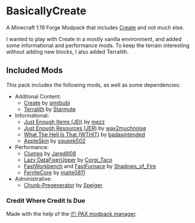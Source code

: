 # BasicallyCreate

A Minecraft 1.19 Forge Modpack that includes [Create](https://www.curseforge.com/minecraft/mc-mods/create) and not much else.

I wanted to play with Create in a mostly vanilla environment, and added some informational and performance mods. To keep the terrain interesting without adding new blocks, I also added Terralith.

## Included Mods

This pack includes the following mods, as well as some dependencies:

* Additonal Content:
  * [Create](https://www.curseforge.com/minecraft/mc-mods/create) by [simibubi](https://www.curseforge.com/members/simibubi)
  * [Terralith](https://www.curseforge.com/minecraft/mc-mods/terralith) by [Starmute](https://www.curseforge.com/members/starmute)
* Informational:
  * [Just Enough Items (JEI)](https://www.curseforge.com/minecraft/mc-mods/jei) by [mezz](https://www.curseforge.com/members/mezz)
  * [Just Enough Resources (JER)](https://www.curseforge.com/minecraft/mc-mods/just-enough-resources-jer) by [way2muchnoise](https://www.curseforge.com/members/way2muchnoise)
  * [What The Hell Is That (WTHIT)](https://www.curseforge.com/minecraft/mc-mods/wthit-forge) by [badasintended](https://www.curseforge.com/members/badasintended)
  * [AppleSkin](https://www.curseforge.com/minecraft/mc-mods/appleskin) by [squeek502](https://www.curseforge.com/members/squeek502)
* Performance:
  * [Clumps](https://www.curseforge.com/minecraft/mc-mods/clumps) by [Jaredlll08](https://www.curseforge.com/members/jaredlll08)
  * [Lazy DataFixerUpper](https://www.curseforge.com/minecraft/mc-mods/lazy-dfu-forge) by [Corgi_Taco](https://www.curseforge.com/members/corgi_taco)
  * [FastWorkbench](https://www.curseforge.com/minecraft/mc-mods/fastworkbench) and [FastFurnace](https://www.curseforge.com/minecraft/mc-mods/fastfurnace) by [Shadows_of_Fire](https://www.curseforge.com/members/shadows_of_fire)
  * [FerriteCore](https://www.curseforge.com/minecraft/mc-mods/ferritecore) by [malte0811](https://www.curseforge.com/members/malte0811)
* Administrative:
  * [Chunk-Pregenerator](https://www.curseforge.com/minecraft/mc-mods/chunkpregenerator) by [Speiger](https://www.curseforge.com/members/speiger)

### Credit Where Credit Is Due

Made with the help of the [📦 PAX modpack manager](https://github.com/froehlichA/pax).
